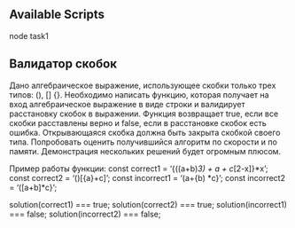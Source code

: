 ## Available Scripts

node task1

##  Валидатор скобок

Дано алгебраическое выражение, использующее скобки только трех типов: (), [] {}. Необходимо написать функцию, которая получает на вход алгебраическое выражение в виде строки и валидирует расстановку скобок в выражении. Функция возвращает true, если все скобки расставлены верно и false, если в расстановке скобок есть ошибка. Открывающаяся скобка должна быть закрыта скобкой своего типа. Попробовать оценить получившийся алгоритм по скорости и по памяти. Демонстрация нескольких решений будет огромным плюсом.

Пример работы функции: 
const correct1 = ‘{((a+b)*3) + a + c*[2-x]}*x’;
const correct2 = ‘()[{a}+c]’;
const incorrect1 = ‘(a+{b) *c}’;
const incorrect2 = ‘([a+b]*c}’;

solution(correct1) === true;
solution(correct2) === true;
solution(incorrect1) === false;
solution(incorrect2) === false;